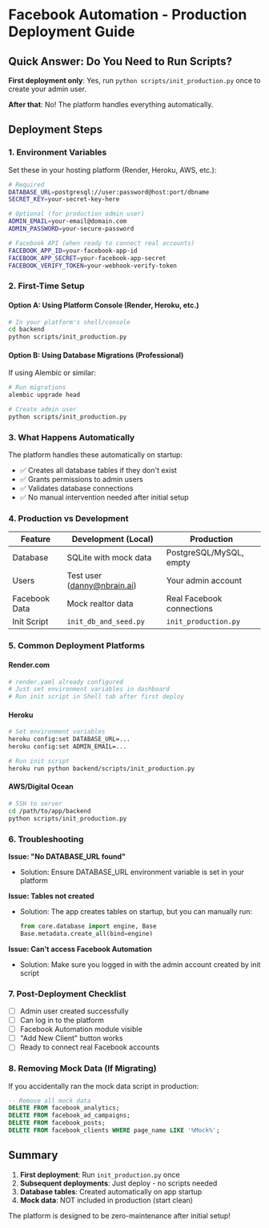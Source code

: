# Facebook Automation - Production Deployment Guide

## Quick Answer: Do You Need to Run Scripts?

**First deployment only**: Yes, run `python scripts/init_production.py` once to create your admin user.

**After that**: No! The platform handles everything automatically.

## Deployment Steps

### 1. Environment Variables
Set these in your hosting platform (Render, Heroku, AWS, etc.):

```bash
# Required
DATABASE_URL=postgresql://user:password@host:port/dbname
SECRET_KEY=your-secret-key-here

# Optional (for production admin user)
ADMIN_EMAIL=your-email@domain.com
ADMIN_PASSWORD=your-secure-password

# Facebook API (when ready to connect real accounts)
FACEBOOK_APP_ID=your-facebook-app-id
FACEBOOK_APP_SECRET=your-facebook-app-secret
FACEBOOK_VERIFY_TOKEN=your-webhook-verify-token
```

### 2. First-Time Setup

#### Option A: Using Platform Console (Render, Heroku, etc.)
```bash
# In your platform's shell/console
cd backend
python scripts/init_production.py
```

#### Option B: Using Database Migrations (Professional)
If using Alembic or similar:
```bash
# Run migrations
alembic upgrade head

# Create admin user
python scripts/init_production.py
```

### 3. What Happens Automatically

The platform handles these automatically on startup:
- ✅ Creates all database tables if they don't exist
- ✅ Grants permissions to admin users
- ✅ Validates database connections
- ✅ No manual intervention needed after initial setup

### 4. Production vs Development

| Feature | Development (Local) | Production |
|---------|-------------------|------------|
| Database | SQLite with mock data | PostgreSQL/MySQL, empty |
| Users | Test user (danny@nbrain.ai) | Your admin account |
| Facebook Data | Mock realtor data | Real Facebook connections |
| Init Script | `init_db_and_seed.py` | `init_production.py` |

### 5. Common Deployment Platforms

#### Render.com
```yaml
# render.yaml already configured
# Just set environment variables in dashboard
# Run init script in Shell tab after first deploy
```

#### Heroku
```bash
# Set environment variables
heroku config:set DATABASE_URL=...
heroku config:set ADMIN_EMAIL=...

# Run init script
heroku run python backend/scripts/init_production.py
```

#### AWS/Digital Ocean
```bash
# SSH to server
cd /path/to/app/backend
python scripts/init_production.py
```

### 6. Troubleshooting

**Issue: "No DATABASE_URL found"**
- Solution: Ensure DATABASE_URL environment variable is set in your platform

**Issue: Tables not created**
- Solution: The app creates tables on startup, but you can manually run:
  ```python
  from core.database import engine, Base
  Base.metadata.create_all(bind=engine)
  ```

**Issue: Can't access Facebook Automation**
- Solution: Make sure you logged in with the admin account created by init script

### 7. Post-Deployment Checklist

- [ ] Admin user created successfully
- [ ] Can log in to the platform
- [ ] Facebook Automation module visible
- [ ] "Add New Client" button works
- [ ] Ready to connect real Facebook accounts

### 8. Removing Mock Data (If Migrating)

If you accidentally ran the mock data script in production:
```sql
-- Remove all mock data
DELETE FROM facebook_analytics;
DELETE FROM facebook_ad_campaigns;
DELETE FROM facebook_posts;
DELETE FROM facebook_clients WHERE page_name LIKE '%Mock%';
```

## Summary

1. **First deployment**: Run `init_production.py` once
2. **Subsequent deployments**: Just deploy - no scripts needed
3. **Database tables**: Created automatically on app startup
4. **Mock data**: NOT included in production (start clean)

The platform is designed to be zero-maintenance after initial setup! 